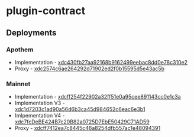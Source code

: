 # plugin-contract

## Deployments

### Apothem

 - Implementation - [xdc430fb27aa92168b9162499eebac8dd0e78c310e2](https://explorer.apothem.network/addr/xdc430fb27aa92168b9162499eebac8dd0e78c310e2)
 - Proxy - [xdc2574c6ae264292d71902ed2f0b15595d5e43ac5b](https://explorer.apothem.network/addr/xdc2574c6ae264292d71902ed2f0b15595d5e43ac5b)

### Mainnet

 - Implementation - [xdcff254f22902a32ff51e0a95cee891143cc0e1c3a](https://explorer.xinfin.network/addr/xdcff254f22902a32ff51e0a95cee891143cc0e1c3a)
 - Implementation V3 - [xdc1d7203c1ad90a56d6b3ca45d984652c6eac6e3b1](https://explorer.xinfin.network/addr/xdc1d7203c1ad90a56d6b3ca45d984652c6eac6e3b1) 
 - Imlpementation V4 - [xdc7fcDeBE424B7c20B82a0725D7EbE50429C71AD59](https://explorer.xinfin.network/txs/0xf1704fd21e7ddaeb749b3e52ea49b3526225e19658b7104410424df1f9070cb3#overview)
 - Proxy - [xdcff7412ea7c8445c46a8254dfb557ac1e48094391](https://explorer.xinfin.network/addr/xdcff7412ea7c8445c46a8254dfb557ac1e48094391)
